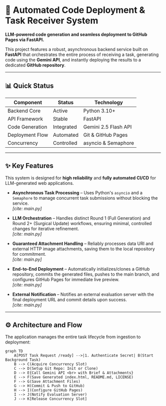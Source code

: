 # 🚀 Automated Code Deployment & Task Receiver System

**LLM-powered code generation and seamless deployment to GitHub Pages via FastAPI.**

This project features a robust, asynchronous backend service built on **FastAPI** that orchestrates the entire process of receiving a task, generating code using the **Gemini API**, and instantly deploying the results to a dedicated **GitHub repository**.

---

## 📊 Quick Status

| Component         | Status    | Technology             |
|-------------------|-----------|------------------------|
| Backend Core      | Active    | Python 3.10+           |
| API Framework     | Stable    | FastAPI                |
| Code Generation   | Integrated| Gemini 2.5 Flash API   |
| Deployment Flow   | Automated | Git & GitHub Pages     |
| Concurrency       | Controlled| asyncio & Semaphore    |

---

## ✨ Key Features

This system is designed for **high reliability** and **fully automated CI/CD** for LLM-generated web applications.

- **Asynchronous Task Processing** – Uses Python's `asyncio` and a `Semaphore` to manage concurrent task submissions without blocking the service.  
  _[cite: main.py]_

- **LLM Orchestration** – Handles distinct Round 1 (Full Generation) and Round 2+ (Surgical Update) workflows, ensuring minimal, controlled changes for iterative refinement.  
  _[cite: main.py]_

- **Guaranteed Attachment Handling** – Reliably processes data URI and external HTTP image attachments, saving them to the local repository for commitment.  
  _[cite: main.py]_

- **End-to-End Deployment** – Automatically initializes/clones a GitHub repository, commits the generated files, pushes to the main branch, and configures GitHub Pages for immediate live preview.  
  _[cite: main.py]_

- **External Notification** – Notifies an external evaluation server with the final deployment URL and commit details upon success.  
  _[cite: main.py]_

---

## ⚙️ Architecture and Flow

The application manages the entire task lifecycle from ingestion to deployment:

```mermaid
graph TD
    A[POST Task Request /ready] -->|1. Authenticate Secret| B(Start Background Task)
    B --> C(Acquire Concurrency Slot)
    C --> D(Setup Git Repo: Init or Clone)
    D --> E{Call Gemini API <br> with Brief & Attachments}
    E --> F(Save Generated index.html, README.md, LICENSE)
    F --> G(Save Attachment Files)
    G --> H(Commit & Push to GitHub)
    H --> I(Configure GitHub Pages)
    I --> J(Notify Evaluation Server)
    J --> K[Release Concurrency Slot]
